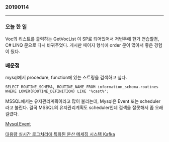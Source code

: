 ### 20190114
---
### 오늘 한 일
Voc의 리스트를 출력하는 GetVocList 이 SP로 되어있어서 저번주에 한거 연습할겸,
C# LINQ 문으로 다시 바꿔주었다. 게시판 페이지 형식에 order 문이 많아서 좋은 경험이 됬다.

### 배운점
mysql에서 procedure, function에 있는 스트링을 검색하고 싶다.

```SELECT ROUTINE_SCHEMA, ROUTINE_NAME FROM information_schema.routines WHERE LOWER(ROUTINE_DEFINITION) LIKE '%cast%';```

MSSQL에서는 유지관리계획이라고 많이 불리는데, Mysql은 Event 또는 scheduler라고 불린다. 결국 MSSQL의 유지관리계획도 scheduler인데 검색을 잘못해서 좀 오래걸렸다.

[Mysql Event](http://bizadmin.tistory.com/entry/MySQL-Event-%ED%99%95%EC%9D%B8%ED%95%98%EA%B8%B0)


[대용량 실시간 로그처리에 특화된 분산 메세징 시스템 Kafka](http://epicdevs.com/17)
